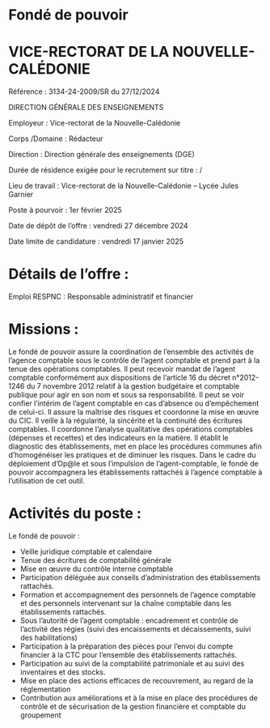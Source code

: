 # Fondé de pouvoir

# VICE-RECTORAT DE LA NOUVELLE-CALÉDONIE

Référence : 3134-24-2009/SR du 27/12/2024

DIRECTION GÉNÉRALE DES ENSEIGNEMENTS

Employeur : Vice-rectorat de la Nouvelle-Calédonie

Corps /Domaine : Rédacteur

Direction : Direction générale des enseignements (DGE)

Durée de résidence exigée pour le recrutement sur titre : /

Lieu de travail : Vice-rectorat de la Nouvelle-Calédonie – Lycée Jules Garnier

Poste à pourvoir : 1er février 2025

Date de dépôt de l’offre : vendredi 27 décembre 2024

Date limite de candidature : vendredi 17 janvier 2025

# Détails de l’offre :

Emploi RESPNC : Responsable administratif et financier

# Missions :

Le fondé de pouvoir assure la coordination de l’ensemble des activités de l’agence comptable sous le contrôle de l’agent comptable et prend part à la tenue des opérations comptables. Il peut recevoir mandat de l’agent comptable conformément aux dispositions de l’article 16 du décret n°2012-1246 du 7 novembre 2012 relatif à la gestion budgétaire et comptable publique pour agir en son nom et sous sa responsabilité. Il peut se voir confier l’intérim de l’agent comptable en cas d’absence ou d’empêchement de celui-ci. Il assure la maîtrise des risques et coordonne la mise en œuvre du CIC. Il veille à la régularité, la sincérité et la continuité des écritures comptables. Il coordonne l’analyse qualitative des opérations comptables (dépenses et recettes) et des indicateurs en la matière. Il établit le diagnostic des établissements, met en place les procédures communes afin d’homogénéiser les pratiques et de diminuer les risques. Dans le cadre du déploiement d’Op@le et sous l’impulsion de l’agent-comptable, le fondé de pouvoir accompagnera les établissements rattachés à l’agence comptable à l’utilisation de cet outil.

# Activités du poste :

Le fondé de pouvoir :

- Veille juridique comptable et calendaire
- Tenue des écritures de comptabilité générale
- Mise en œuvre du contrôle interne comptable
- Participation déléguée aux conseils d’administration des établissements rattachés.
- Formation et accompagnement des personnels de l’agence comptable et des personnels intervenant sur la chaîne comptable dans les établissements rattachés.
- Sous l’autorité de l’agent comptable : encadrement et contrôle de l’activité des régies (suivi des encaissements et décaissements, suivi des habilitations)
- Participation à la préparation des pièces pour l’envoi du compte financier à la CTC pour l’ensemble des établissements rattachés.
- Participation au suivi de la comptabilité patrimoniale et au suivi des inventaires et des stocks.
- Mise en place des actions efficaces de recouvrement, au regard de la réglementation
- Contribution aux améliorations et à la mise en place des procédures de contrôle et de sécurisation de la gestion financière et comptable du groupement